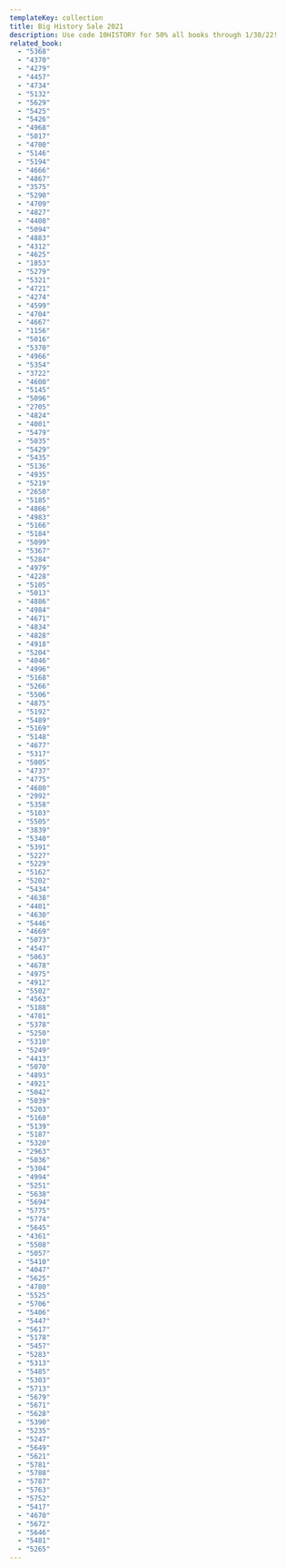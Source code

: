 ```yaml
---
templateKey: collection
title: Big History Sale 2021
description: Use code 10HISTORY for 50% all books through 1/30/22!
related_book:
  - "5368"
  - "4370"
  - "4279"
  - "4457"
  - "4734"
  - "5132"
  - "5629"
  - "5425"
  - "5426"
  - "4968"
  - "5017"
  - "4700"
  - "5146"
  - "5194"
  - "4666"
  - "4867"
  - "3575"
  - "5290"
  - "4709"
  - "4827"
  - "4408"
  - "5094"
  - "4883"
  - "4312"
  - "4625"
  - "1853"
  - "5279"
  - "5321"
  - "4721"
  - "4274"
  - "4599"
  - "4704"
  - "4667"
  - "1156"
  - "5016"
  - "5370"
  - "4966"
  - "5354"
  - "3722"
  - "4600"
  - "5145"
  - "5096"
  - "2705"
  - "4824"
  - "4001"
  - "5479"
  - "5035"
  - "5429"
  - "5435"
  - "5136"
  - "4935"
  - "5219"
  - "2650"
  - "5185"
  - "4866"
  - "4983"
  - "5166"
  - "5184"
  - "5099"
  - "5367"
  - "5284"
  - "4979"
  - "4228"
  - "5105"
  - "5013"
  - "4886"
  - "4984"
  - "4671"
  - "4834"
  - "4828"
  - "4918"
  - "5204"
  - "4046"
  - "4996"
  - "5168"
  - "5266"
  - "5506"
  - "4875"
  - "5192"
  - "5489"
  - "5169"
  - "5148"
  - "4677"
  - "5317"
  - "5005"
  - "4737"
  - "4775"
  - "4680"
  - "2992"
  - "5358"
  - "5103"
  - "5505"
  - "3839"
  - "5340"
  - "5391"
  - "5227"
  - "5229"
  - "5162"
  - "5202"
  - "5434"
  - "4638"
  - "4401"
  - "4630"
  - "5446"
  - "4669"
  - "5073"
  - "4547"
  - "5063"
  - "4678"
  - "4975"
  - "4912"
  - "5502"
  - "4563"
  - "5188"
  - "4781"
  - "5378"
  - "5250"
  - "5310"
  - "5249"
  - "4413"
  - "5070"
  - "4893"
  - "4921"
  - "5042"
  - "5039"
  - "5203"
  - "5160"
  - "5139"
  - "5187"
  - "5320"
  - "2963"
  - "5036"
  - "5304"
  - "4994"
  - "5251"
  - "5638"
  - "5694"
  - "5775"
  - "5774"
  - "5645"
  - "4361"
  - "5508"
  - "5057"
  - "5410"
  - "4047"
  - "5625"
  - "4780"
  - "5525"
  - "5706"
  - "5406"
  - "5447"
  - "5617"
  - "5178"
  - "5457"
  - "5283"
  - "5313"
  - "5485"
  - "5303"
  - "5713"
  - "5679"
  - "5671"
  - "5628"
  - "5390"
  - "5235"
  - "5247"
  - "5649"
  - "5621"
  - "5781"
  - "5788"
  - "5787"
  - "5763"
  - "5752"
  - "5417"
  - "4670"
  - "5672"
  - "5646"
  - "5481"
  - "5265"
---
```


